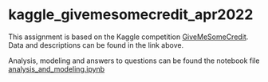 # kaggle_givemesomecredit_apr2022

This assignment is based on the Kaggle competition [GiveMeSomeCredit](https://www.kaggle.com/competitions/GiveMeSomeCredit).
Data and descriptions can be found in the link above.

Analysis, modeling and answers to questions can be found the notebook file [analysis_and_modeling.ipynb](./analysis_and_modeling.ipynb)
